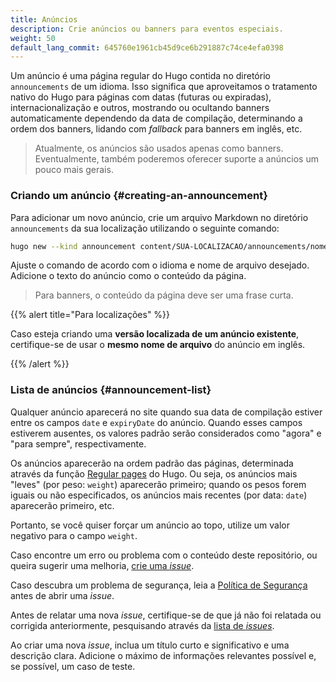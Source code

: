 ```yaml
---
title: Anúncios
description: Crie anúncios ou banners para eventos especiais.
weight: 50
default_lang_commit: 645760e1961cb45d9ce6b291887c74ce4efa0398
---
```


Um anúncio é uma página regular do Hugo contida no diretório `announcements` de
um idioma. Isso significa que aproveitamos o tratamento nativo do Hugo para
páginas com datas (futuras ou expiradas), internacionalização e outros,
mostrando ou ocultando banners automaticamente dependendo da data de compilação,
determinando a ordem dos banners, lidando com _fallback_ para banners em inglês,
etc.

> Atualmente, os anúncios são usados apenas como banners. Eventualmente, também
> poderemos oferecer suporte a anúncios um pouco mais gerais.

### Criando um anúncio {#creating-an-announcement}

Para adicionar um novo anúncio, crie um arquivo Markdown no diretório
`announcements` da sua localização utilizando o seguinte comando:

```sh
hugo new --kind announcement content/SUA-LOCALIZACAO/announcements/nome-do-arquivo-de-anuncio.md
```

Ajuste o comando de acordo com o idioma e nome de arquivo desejado. Adicione o
texto do anúncio como o conteúdo da página.

> Para banners, o conteúdo da página deve ser uma frase curta.

{{% alert title="Para localizações" %}}

Caso esteja criando uma **versão localizada de um anúncio existente**,
certifique-se de usar o **mesmo nome de arquivo** do anúncio em inglês.

{{% /alert %}}

### Lista de anúncios {#announcement-list}

Qualquer anúncio aparecerá no site quando sua data de compilação estiver entre
os campos `date` e `expiryDate` do anúncio. Quando esses campos estiverem
ausentes, os valores padrão serão considerados como "agora" e "para sempre",
respectivamente.

Os anúncios aparecerão na ordem padrão das páginas, determinada através da
função [Regular pages](https://gohugo.io/methods/site/regularpages/) do Hugo. Ou
seja, os anúncios mais "leves" (por peso: `weight`) aparecerão primeiro; quando
os pesos forem iguais ou não especificados, os anúncios mais recentes (por data:
`date`) aparecerão primeiro, etc.

Portanto, se você quiser forçar um anúncio ao topo, utilize um valor negativo
para o campo `weight`.

Caso encontre um erro ou problema com o conteúdo deste repositório, ou queira
sugerir uma melhoria, [crie uma _issue_][new-issue].

Caso descubra um problema de segurança, leia a
[Política de Segurança](https://github.com/open-telemetry/opentelemetry.io/security/policy)
antes de abrir uma _issue_.

Antes de relatar uma nova _issue_, certifique-se de que já não foi relatada ou
corrigida anteriormente, pesquisando através da
[lista de _issues_](https://github.com/open-telemetry/opentelemetry.io/issues?q=is%3Aissue+is%3Aopen+sort%3Aupdated-desc).

Ao criar uma nova _issue_, inclua um título curto e significativo e uma
descrição clara. Adicione o máximo de informações relevantes possível e, se
possível, um caso de teste.

[new-issue]:
  https://github.com/open-telemetry/opentelemetry.io/issues/new/choose
